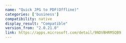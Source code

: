 ```yaml
---
name: "Quick JPG to PDF(Offline)"
categories: ['business']
compatibility: native
display_result: "Compatible"
version_from: "2.0.21.0"
link: https://apps.microsoft.com/detail/9NDVBHRMSQB9
---
```

